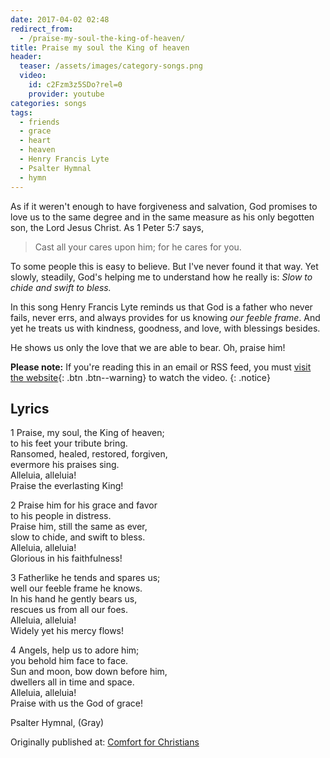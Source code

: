 ```yaml
---
date: 2017-04-02 02:48
redirect_from:
  - /praise-my-soul-the-king-of-heaven/
title: Praise my soul the King of heaven
header:
  teaser: /assets/images/category-songs.png
  video:
    id: c2Fzm3z5SDo?rel=0
    provider: youtube
categories: songs
tags:
  - friends
  - grace
  - heart
  - heaven
  - Henry Francis Lyte
  - Psalter Hymnal
  - hymn
---
```

As if it weren't enough to have forgiveness and salvation, God promises to love us to the same degree and in the same measure as his only begotten son, the Lord Jesus Christ.  As 1 Peter 5:7 says, 

> Cast all your cares upon him; for he cares for you. 

To some people this is easy to believe.  But I've never found it that way.  Yet slowly, steadily, God's helping me to understand how he really is:  *Slow to chide and swift to bless.*

In this song Henry Francis Lyte reminds us that God is a father who never fails, never errs, and always provides for us knowing *our feeble frame*.  And yet he treats us with kindness, goodness, and love, with blessings besides.  

He shows us only the love that we are able to bear.  Oh, praise him!


**Please note:** If you're reading this in an email or RSS feed, you must [visit the website](http://www.alecsatin.com/songs/praise-my-soul-the-king-of-heaven/){: .btn .btn--warning} to watch the video.
{: .notice}



## Lyrics



1 Praise, my soul, the King of heaven;  
to his feet your tribute bring.  
Ransomed, healed, restored, forgiven,  
evermore his praises sing.  
Alleluia, alleluia!  
Praise the everlasting King!  
  
2 Praise him for his grace and favor  
to his people in distress.  
Praise him, still the same as ever,  
slow to chide, and swift to bless.  
Alleluia, alleluia!  
Glorious in his faithfulness!  
  
3 Fatherlike he tends and spares us;  
well our feeble frame he knows.  
In his hand he gently bears us,  
rescues us from all our foes.  
Alleluia, alleluia!  
Widely yet his mercy flows!  
  
4 Angels, help us to adore him;  
you behold him face to face.  
Sun and moon, bow down before him,  
dwellers all in time and space.  
Alleluia, alleluia!  
Praise with us the God of grace!  

Psalter Hymnal, (Gray)

<div>Originally published at: <a href='http://www.alecsatin.com/'>Comfort for Christians</a></div>